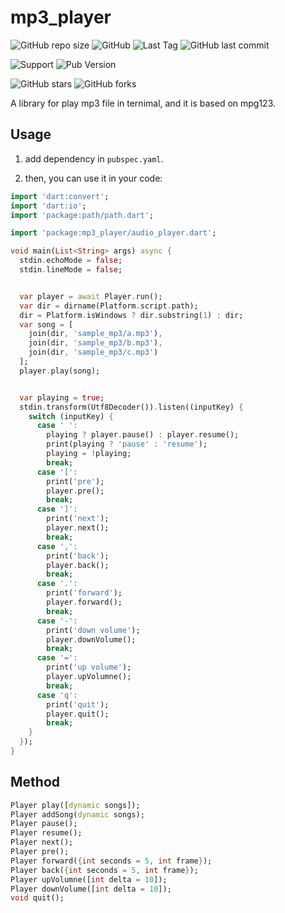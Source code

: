 # mp3_player

![GitHub repo size](https://img.shields.io/github/repo-size/anhoder/mp3_player)
![GitHub](https://img.shields.io/github/license/anhoder/mp3_player)
![Last Tag](https://badgen.net/github/tag/anhoder/mp3_player)
![GitHub last commit](https://badgen.net/github/last-commit/anhoder/mp3_player)

![Support](https://badgen.net/pub/dart-platform/mp3_player)
![Pub Version](https://img.shields.io/pub/v/mp3_player)


![GitHub stars](https://img.shields.io/github/stars/anhoder/mp3_player?style=social)
![GitHub forks](https://img.shields.io/github/forks/anhoder/mp3_player?style=social)

A library for play mp3 file in ternimal, and it is based on mpg123.

## Usage

1. add dependency in `pubspec.yaml`.

2. then, you can use it in your code:

```dart
import 'dart:convert';
import 'dart:io';
import 'package:path/path.dart';

import 'package:mp3_player/audio_player.dart';

void main(List<String> args) async {
  stdin.echoMode = false;
  stdin.lineMode = false;


  var player = await Player.run();
  var dir = dirname(Platform.script.path);
  dir = Platform.isWindows ? dir.substring(1) : dir;
  var song = [
    join(dir, 'sample_mp3/a.mp3'),
    join(dir, 'sample_mp3/b.mp3'),
    join(dir, 'sample_mp3/c.mp3')
  ];
  player.play(song);


  var playing = true;
  stdin.transform(Utf8Decoder()).listen((inputKey) {
    switch (inputKey) {
      case ' ':
        playing ? player.pause() : player.resume();
        print(playing ? 'pause' : 'resume');
        playing = !playing;
        break;
      case '[':
        print('pre');
        player.pre();
        break;
      case ']':
        print('next');
        player.next();
        break;
      case ',':
        print('back');
        player.back();
        break;
      case '.':
        print('forward');
        player.forward();
        break;
      case '-':
        print('down volume');
        player.downVolume();
        break;
      case '=':
        print('up volume');
        player.upVolumne();
        break;
      case 'q':
        print('quit');
        player.quit();
        break;
    }
  });
}

```


## Method

```dart
Player play([dynamic songs]);
Player addSong(dynamic songs);
Player pause();
Player resume();
Player next();
Player pre();
Player forward({int seconds = 5, int frame});
Player back({int seconds = 5, int frame});
Player upVolumne([int delta = 10]);
Player downVolume([int delta = 10]);
void quit();
```
